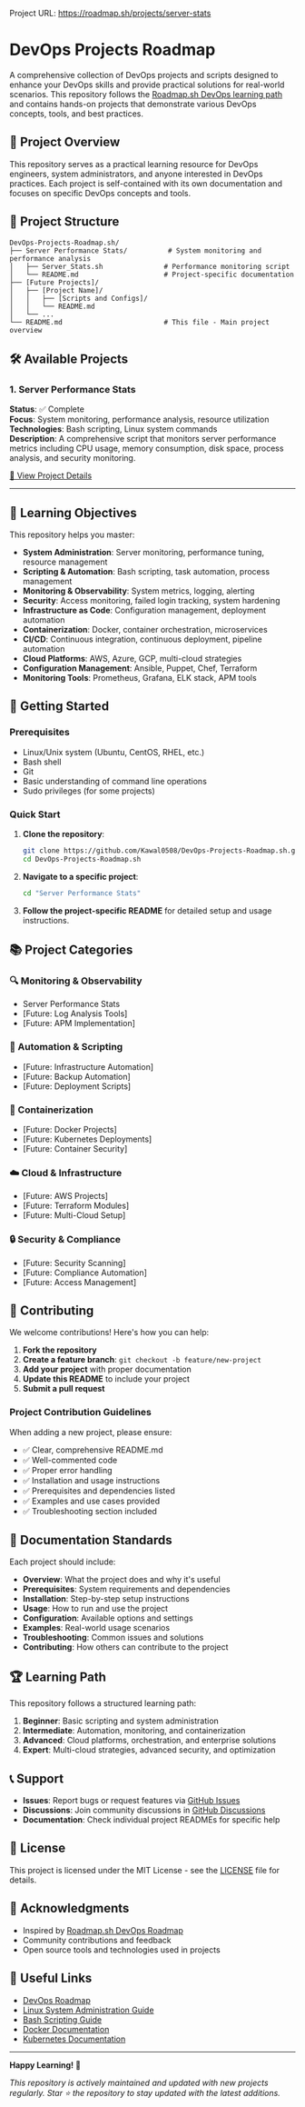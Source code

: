 Project URL: https://roadmap.sh/projects/server-stats

# DevOps Projects Roadmap

A comprehensive collection of DevOps projects and scripts designed to enhance your DevOps skills and provide practical solutions for real-world scenarios. This repository follows the [Roadmap.sh DevOps learning path](https://roadmap.sh/devops) and contains hands-on projects that demonstrate various DevOps concepts, tools, and best practices.

## 🚀 Project Overview

This repository serves as a practical learning resource for DevOps engineers, system administrators, and anyone interested in DevOps practices. Each project is self-contained with its own documentation and focuses on specific DevOps concepts and tools.

## 📁 Project Structure

```
DevOps-Projects-Roadmap.sh/
├── Server Performance Stats/          # System monitoring and performance analysis
│   ├── Server_Stats.sh               # Performance monitoring script
│   └── README.md                     # Project-specific documentation
├── [Future Projects]/
│   ├── [Project Name]/
│   │   ├── [Scripts and Configs]/
│   │   └── README.md
│   └── ...
└── README.md                         # This file - Main project overview
```

## 🛠️ Available Projects

### 1. Server Performance Stats
**Status**: ✅ Complete  
**Focus**: System monitoring, performance analysis, resource utilization  
**Technologies**: Bash scripting, Linux system commands  
**Description**: A comprehensive script that monitors server performance metrics including CPU usage, memory consumption, disk space, process analysis, and security monitoring.

[📖 View Project Details](./Server%20Performance%20Stats/README.md)

---

## 🎯 Learning Objectives

This repository helps you master:

- **System Administration**: Server monitoring, performance tuning, resource management
- **Scripting & Automation**: Bash scripting, task automation, process management
- **Monitoring & Observability**: System metrics, logging, alerting
- **Security**: Access monitoring, failed login tracking, system hardening
- **Infrastructure as Code**: Configuration management, deployment automation
- **Containerization**: Docker, container orchestration, microservices
- **CI/CD**: Continuous integration, continuous deployment, pipeline automation
- **Cloud Platforms**: AWS, Azure, GCP, multi-cloud strategies
- **Configuration Management**: Ansible, Puppet, Chef, Terraform
- **Monitoring Tools**: Prometheus, Grafana, ELK stack, APM tools

## 🚀 Getting Started

### Prerequisites

- Linux/Unix system (Ubuntu, CentOS, RHEL, etc.)
- Bash shell
- Git
- Basic understanding of command line operations
- Sudo privileges (for some projects)

### Quick Start

1. **Clone the repository**:
   ```bash
   git clone https://github.com/Kawal0508/DevOps-Projects-Roadmap.sh.git
   cd DevOps-Projects-Roadmap.sh
   ```

2. **Navigate to a specific project**:
   ```bash
   cd "Server Performance Stats"
   ```

3. **Follow the project-specific README** for detailed setup and usage instructions.

## 📚 Project Categories

### 🔍 Monitoring & Observability
- Server Performance Stats
- [Future: Log Analysis Tools]
- [Future: APM Implementation]

### 🔧 Automation & Scripting
- [Future: Infrastructure Automation]
- [Future: Backup Automation]
- [Future: Deployment Scripts]

### 🐳 Containerization
- [Future: Docker Projects]
- [Future: Kubernetes Deployments]
- [Future: Container Security]

### ☁️ Cloud & Infrastructure
- [Future: AWS Projects]
- [Future: Terraform Modules]
- [Future: Multi-Cloud Setup]

### 🔒 Security & Compliance
- [Future: Security Scanning]
- [Future: Compliance Automation]
- [Future: Access Management]

## 🤝 Contributing

We welcome contributions! Here's how you can help:

1. **Fork the repository**
2. **Create a feature branch**: `git checkout -b feature/new-project`
3. **Add your project** with proper documentation
4. **Update this README** to include your project
5. **Submit a pull request**

### Project Contribution Guidelines

When adding a new project, please ensure:

- ✅ Clear, comprehensive README.md
- ✅ Well-commented code
- ✅ Proper error handling
- ✅ Installation and usage instructions
- ✅ Prerequisites and dependencies listed
- ✅ Examples and use cases provided
- ✅ Troubleshooting section included

## 📖 Documentation Standards

Each project should include:

- **Overview**: What the project does and why it's useful
- **Prerequisites**: System requirements and dependencies
- **Installation**: Step-by-step setup instructions
- **Usage**: How to run and use the project
- **Configuration**: Available options and settings
- **Examples**: Real-world usage scenarios
- **Troubleshooting**: Common issues and solutions
- **Contributing**: How others can contribute to the project

## 🏆 Learning Path

This repository follows a structured learning path:

1. **Beginner**: Basic scripting and system administration
2. **Intermediate**: Automation, monitoring, and containerization
3. **Advanced**: Cloud platforms, orchestration, and enterprise solutions
4. **Expert**: Multi-cloud strategies, advanced security, and optimization

## 📞 Support

- **Issues**: Report bugs or request features via [GitHub Issues](https://github.com/Kawal0508/DevOps-Projects-Roadmap.sh/issues)
- **Discussions**: Join community discussions in [GitHub Discussions](https://github.com/Kawal0508/DevOps-Projects-Roadmap.sh/discussions)
- **Documentation**: Check individual project READMEs for specific help

## 📄 License

This project is licensed under the MIT License - see the [LICENSE](LICENSE) file for details.

## 🙏 Acknowledgments

- Inspired by [Roadmap.sh DevOps Roadmap](https://roadmap.sh/devops)
- Community contributions and feedback
- Open source tools and technologies used in projects

## 🔗 Useful Links

- [DevOps Roadmap](https://roadmap.sh/devops)
- [Linux System Administration Guide](https://www.linux.org/)
- [Bash Scripting Guide](https://www.gnu.org/software/bash/manual/)
- [Docker Documentation](https://docs.docker.com/)
- [Kubernetes Documentation](https://kubernetes.io/docs/)

---

**Happy Learning! 🚀**

*This repository is actively maintained and updated with new projects regularly. Star ⭐ the repository to stay updated with the latest additions.*

